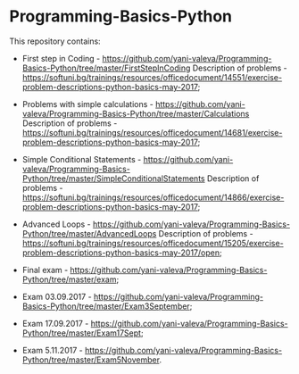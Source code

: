 # Programming-Basics-Python
This repository contains:

- First step in Coding - https://github.com/yani-valeva/Programming-Basics-Python/tree/master/FirstStepInCoding
Description of problems - https://softuni.bg/trainings/resources/officedocument/14551/exercise-problem-descriptions-python-basics-may-2017;

- Problems with simple calculations - https://github.com/yani-valeva/Programming-Basics-Python/tree/master/Calculations
Description of problems - https://softuni.bg/trainings/resources/officedocument/14681/exercise-problem-descriptions-python-basics-may-2017;

- Simple Conditional Statements - https://github.com/yani-valeva/Programming-Basics-Python/tree/master/SimpleConditionalStatements
Description of problems - https://softuni.bg/trainings/resources/officedocument/14866/exercise-problem-descriptions-python-basics-may-2017;

- Advanced Loops - https://github.com/yani-valeva/Programming-Basics-Python/tree/master/AdvancedLoops
Description of problems - https://softuni.bg/trainings/resources/officedocument/15205/exercise-problem-descriptions-python-basics-may-2017/open;

- Final exam - https://github.com/yani-valeva/Programming-Basics-Python/tree/master/exam;

- Exam 03.09.2017 - https://github.com/yani-valeva/Programming-Basics-Python/tree/master/Exam3September;

- Exam 17.09.2017 - https://github.com/yani-valeva/Programming-Basics-Python/tree/master/Exam17Sept;
- Exam 5.11.2017 - https://github.com/yani-valeva/Programming-Basics-Python/tree/master/Exam5November.
